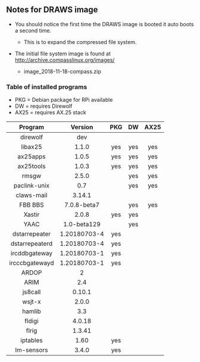 ## Notes for DRAWS image

* You should notice the first time the DRAWS image is booted it auto boots a second time.
  * This is to expand the compressed file system.

* The initial file system image is found at http://archive.compasslinux.org/images/
  * image_2018-11-18-compass.zip

### Table of installed programs

* PKG = Debian package for RPi available
* DW = requires Direwolf
* AX25 = requires AX.25 stack


|    Program   |  Version |  PKG  |  DW   |  AX25 |
| :---------:  | :------: | :---: | :---: | :---: |
| direwolf     |   dev    |       |       |       |
| libax25      |   1.1.0  |  yes  | yes   |  yes  |
| ax25apps     |   1.0.5  |  yes  | yes   |  yes  |
| ax25tools    |   1.0.3  |  yes  | yes   |  yes  |
| rmsgw        |   2.5.0  |       |  yes  |  yes  |
| paclink-unix |    0.7   |    |  yes  |  yes  |
| claws-mail   |   3.14.1 |    |       |       |
| FBB BBS      | 7.0.8-beta7 |    |  yes  |  yes  |
| Xastir       |   2.0.8     | yes | yes  |       |
| YAAC           | 1.0-beta129  |      | yes  |  |
| dstarrepeater  | 1.20180703-4 | yes |   |   |  |
| dstarrepeaterd | 1.20180703-4 | yes |   |   |  |
| ircddbgateway  | 1.20180703-1 | yes |   |   |  |
| ircccbgatewayd | 1.20180703-1 | yes |   |   |  |
| ARDOP        |  2   |   |   |   |  |
| ARIM         |  2.4 |   |   |   |  |
| js8call |  0.10.1 |   |   |   |  |
| wsjt-x  |  2.0.0 |   |   |   |  |
| hamlib  |  3.3  |   |   |   |  |
| fldigi  |  4.0.18 |   |   |   |  |
| flrig   |  1.3.41 |   |   |   |  |
| iptables     |  1.60  |  yes  |   |  |
| lm-sensors   |  3.4.0   |  yes  |   |  |
